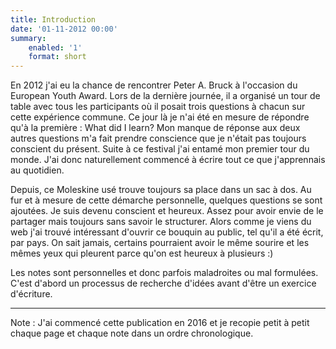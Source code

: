 ```yaml
---
title: Introduction
date: '01-11-2012 00:00'
summary:
    enabled: '1'
    format: short
---
```


En 2012 j'ai eu la chance de rencontrer Peter A. Bruck à l'occasion du European Youth Award. Lors de la dernière journée, il a organisé un tour de table avec tous les participants où il posait trois questions à chacun sur cette expérience commune. Ce jour là je n'ai été en mesure de répondre qu'à la première : What did I learn? Mon manque de réponse aux deux autres questions m'a fait prendre conscience que je n'était pas toujours conscient du présent. Suite à ce festival j'ai entamé mon premier tour du monde. J'ai donc naturellement commencé à écrire tout ce que j'apprennais au quotidien.

Depuis, ce Moleskine usé trouve toujours sa place dans un sac à dos. Au fur et à mesure de cette démarche personnelle, quelques questions se sont ajoutées. Je suis devenu conscient et heureux. Assez pour avoir envie de le partager mais toujours sans savoir le structurer. Alors comme je viens du web j'ai trouvé intéressant d'ouvrir ce bouquin au public, tel qu'il a été écrit, par pays.  On sait jamais, certains pourraient avoir le même sourire et les mêmes yeux qui pleurent parce qu'on est heureux à plusieurs :)

Les notes sont personnelles et donc parfois maladroites ou mal formulées. C'est d'abord un processus de recherche d'idées avant d'être un exercice d'écriture.

---

Note : J'ai commencé cette publication en 2016 et je recopie petit à petit chaque page et chaque note dans un ordre chronologique.